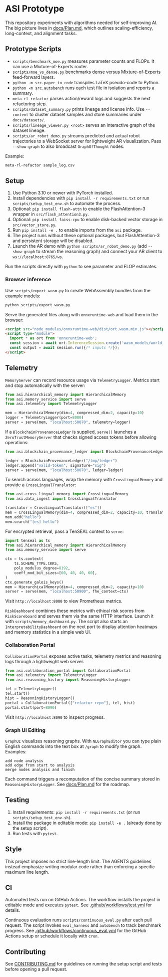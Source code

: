 # ASI Prototype

This repository experiments with algorithms needed for self-improving AI. The big picture lives in
[docs/Plan.md](docs/Plan.md), which outlines scaling-efficiency, long-context, and alignment tasks.

## Prototype Scripts

- `scripts/benchmark_moe.py` measures parameter counts and FLOPs. It can use a Mixture-of-Experts router.
- `scripts/moe_vs_dense.py` benchmarks dense versus Mixture-of-Experts feed-forward layers.
- `python -m src.paper_to_code` transpiles LaTeX pseudo-code to Python.
- `python -m src.autobench` runs each test file in isolation and reports a summary.
- `meta-rl-refactor` parses action/reward logs and suggests the next refactoring step.
- `scripts/dataset_summary.py` prints lineage and license info. Use `--content` to cluster dataset samples and store summaries under `docs/datasets/`.
- `scripts/lineage_viewer.py <root>` serves an interactive graph of the dataset lineage.
- `scripts/ar_robot_demo.py` streams predicted and actual robot trajectories to a WebSocket server for lightweight AR visualization. Pass `--show-graph` to also broadcast `GraphOfThought` nodes.

Example:

```bash
meta-rl-refactor sample_log.csv
```

## Setup

1. Use Python 3.10 or newer with PyTorch installed.
2. Install dependencies with `pip install -r requirements.txt` or run
   `scripts/setup_test_env.sh` to automate the process.
3. Optional: `pip install flash-attn` to enable the FlashAttention-3 wrapper in `src/flash_attention3.py`.
4. Optional: `pip install faiss-cpu` to enable disk-backed vector storage in `src/vector_store.py`.
5. Run `pip install -e .` to enable imports from the `asi` package.
6. The project runs without these optional packages, but FlashAttention-3 and persistent storage will be disabled.
7. Launch the AR demo with `python scripts/ar_robot_demo.py` (add `--show-graph` to stream the reasoning graph) and connect your AR client to `ws://localhost:8765/ws`.

Run the scripts directly with `python` to see parameter and FLOP estimates.

### Browser inference

Use `scripts/export_wasm.py` to create WebAssembly bundles from the example
models:

```bash
python scripts/export_wasm.py
```

Serve the generated files along with `onnxruntime-web` and load them in the
browser:

```html
<script src="node_modules/onnxruntime-web/dist/ort.wasm.min.js"></script>
<script type="module">
  import * as ort from 'onnxruntime-web';
  const session = await ort.InferenceSession.create('wasm_models/world_model.onnx');
  const output = await session.run({/* inputs */});
</script>
```

## Telemetry

`MemoryServer` can record resource usage via `TelemetryLogger`. Metrics start
and stop automatically with the server:

```python
from asi.hierarchical_memory import HierarchicalMemory
from asi.memory_service import serve
from asi.telemetry import TelemetryLogger

mem = HierarchicalMemory(dim=4, compressed_dim=2, capacity=10)
logger = TelemetryLogger(port=8000)
server = serve(mem, "localhost:50070", telemetry=logger)
```

If a `BlockchainProvenanceLedger` is supplied, `serve()` launches a
`ZeroTrustMemoryServer` that checks signed access tokens before allowing
operations:

```python
from asi.blockchain_provenance_ledger import BlockchainProvenanceLedger

ledger = BlockchainProvenanceLedger("/tmp/ledger")
ledger.append("valid-token", signature="sig")
server = serve(mem, "localhost:50070", ledger=ledger)
```

To search across languages, wrap the memory with `CrossLingualMemory` and
provide a `CrossLingualTranslator`:

```python
from asi.cross_lingual_memory import CrossLingualMemory
from asi.data_ingest import CrossLingualTranslator

translator = CrossLingualTranslator(["es"])
mem = CrossLingualMemory(dim=4, compressed_dim=2, capacity=10, translator=translator)
mem.add("hello")
mem.search("[es] hello")
```

For encrypted retrieval, pass a TenSEAL context to `serve`:

```python
import tenseal as ts
from asi.hierarchical_memory import HierarchicalMemory
from asi.memory_service import serve

ctx = ts.context(
    ts.SCHEME_TYPE.CKKS,
    poly_modulus_degree=8192,
    coeff_mod_bit_sizes=[60, 40, 40, 60],
)
ctx.generate_galois_keys()
mem = HierarchicalMemory(dim=4, compressed_dim=2, capacity=10)
server = serve(mem, "localhost:50900", fhe_context=ctx)
```

Visit `http://localhost:8000` to view Prometheus metrics.

`RiskDashboard` combines these metrics with ethical risk scores from
`RiskScoreboard` and serves them via the same HTTP interface. Launch it with
`scripts/memory_dashboard.py`. The script also starts an
`InterpretabilityDashboard` on the next port to display attention heatmaps and
memory statistics in a simple web UI.

### Collaboration Portal

`CollaborationPortal` exposes active tasks, telemetry metrics and reasoning logs
through a lightweight web server.

```python
from asi.collaboration_portal import CollaborationPortal
from asi.telemetry import TelemetryLogger
from asi.reasoning_history import ReasoningHistoryLogger

tel = TelemetryLogger()
tel.start()
hist = ReasoningHistoryLogger()
portal = CollaborationPortal(["refactor repo"], tel, hist)
portal.start(port=8090)
```

Visit `http://localhost:8090` to inspect progress.

### Graph UI Editing

`GraphUI` visualizes reasoning graphs. With `NLGraphEditor` you can type plain
English commands into the text box at `/graph` to modify the graph. Examples:

```text
add node analysis
add edge from start to analysis
merge nodes analysis and finish
```

Each command triggers a recomputation of the concise summary stored in
`ReasoningHistoryLogger`. See [docs/Plan.md](docs/Plan.md) for the roadmap.

## Testing

1. Install requirements: `pip install -r requirements.txt` (or run
   `scripts/setup_test_env.sh`).
2. Install the package in editable mode: `pip install -e .` (already done by
   the setup script).
3. Run tests with `pytest`.

## Style

This project imposes no strict line-length limit. The AGENTS guidelines instead emphasize writing modular
code rather than enforcing a specific maximum line length.

## CI

Automated tests run on GitHub Actions. The workflow installs the project in editable mode and executes `pytest`.
See [.github/workflows/test.yml](.github/workflows/test.yml) for details.

Continuous evaluation runs `scripts/continuous_eval.py` after each pull request.
The script invokes `eval_harness` and `autobench` to track benchmark progress.
See [.github/workflows/continuous_eval.yml](.github/workflows/continuous_eval.yml)
for the GitHub Actions setup or schedule it locally with `cron`.

## Contributing

See [CONTRIBUTING.md](CONTRIBUTING.md) for guidelines on running the setup script
and tests before opening a pull request.
